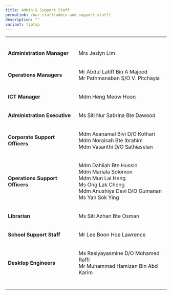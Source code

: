 ```yaml
---
title: Admin & Support Staff
permalink: /our-staff/admin-and-support-staff/
description: ""
variant: tiptap
---
```

<table style="minWidth: 50px">
<colgroup>
<col>
<col>
</colgroup>
<tbody>
<tr>
<td rowspan="1" colspan="1">
<p></p>
</td>
<td rowspan="1" colspan="1">
<p></p>
</td>
</tr>
<tr>
<td rowspan="1" colspan="1">
<p><strong>Administration Manager</strong>
</p>
</td>
<td rowspan="1" colspan="1">
<p>Mrs Jeslyn Lim</p>
</td>
</tr>
<tr>
<td rowspan="1" colspan="1">
<p><strong>Operations Managers</strong>
</p>
</td>
<td rowspan="1" colspan="1">
<p>Mr Abdul Latiff Bin A Majeed
<br>Mr Pathmanaban S/O V. Pitchayia</p>
</td>
</tr>
<tr>
<td rowspan="1" colspan="1">
<p><strong>ICT Manager</strong>
</p>
</td>
<td rowspan="1" colspan="1">
<p>Mdm Heng Meow Hoon</p>
</td>
</tr>
<tr>
<td rowspan="1" colspan="1">
<p><strong>Administration Executive</strong>
</p>
</td>
<td rowspan="1" colspan="1">
<p>Ms Siti Nur Sabrina Bte Dawood</p>
</td>
</tr>
<tr>
<td rowspan="1" colspan="1">
<p><strong>Corporate Support Officers</strong>
</p>
</td>
<td rowspan="1" colspan="1">
<p>Mdm Asanamal Bivi D/O Kothari
<br>Mdm Noraisah Bte Ibrahim
<br>Mdm Vasanthi D/O Sathiaselan</p>
</td>
</tr>
<tr>
<td rowspan="1" colspan="1">
<p><strong>Operations Support Officers</strong>
</p>
</td>
<td rowspan="1" colspan="1">
<p>Mdm Dahliah Bte Hussin
<br>Mdm Mariala Solomon
<br>Mdm Mun Lai Heng
<br>Ms Ong Lak Cheng
<br>Mdm Anushiya Devi D/O Gumanan
<br>Ms Yan Sok Ying</p>
</td>
</tr>
<tr>
<td rowspan="1" colspan="1">
<p><strong>Librarian</strong>
</p>
</td>
<td rowspan="1" colspan="1">
<p>Ms Siti Azhan Bte Osman</p>
</td>
</tr>
<tr>
<td rowspan="1" colspan="1">
<p><strong>School Support Staff</strong>
</p>
</td>
<td rowspan="1" colspan="1">
<p>Mr Lee Boon Hoe Lawrence</p>
</td>
</tr>
<tr>
<td rowspan="1" colspan="1">
<p><strong>Desktop Engineers</strong>
</p>
</td>
<td rowspan="1" colspan="1">
<p>Ms Rasiyayasmine D/O Mohamed Raffi
<br>Mr Muhammad Hamizan Bin Abd Karim</p>
</td>
</tr>
<tr>
<td rowspan="1" colspan="1">
<p></p>
</td>
<td rowspan="1" colspan="1">
<p></p>
</td>
</tr>
</tbody>
</table>
<p></p>
<p></p>
<p></p>
